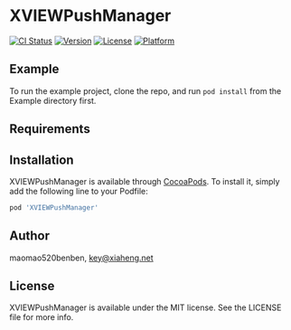 # XVIEWPushManager

[![CI Status](https://img.shields.io/travis/maomao520benben/XVIEWPushManager.svg?style=flat)](https://travis-ci.org/maomao520benben/XVIEWPushManager)
[![Version](https://img.shields.io/cocoapods/v/XVIEWPushManager.svg?style=flat)](https://cocoapods.org/pods/XVIEWPushManager)
[![License](https://img.shields.io/cocoapods/l/XVIEWPushManager.svg?style=flat)](https://cocoapods.org/pods/XVIEWPushManager)
[![Platform](https://img.shields.io/cocoapods/p/XVIEWPushManager.svg?style=flat)](https://cocoapods.org/pods/XVIEWPushManager)

## Example

To run the example project, clone the repo, and run `pod install` from the Example directory first.

## Requirements

## Installation

XVIEWPushManager is available through [CocoaPods](https://cocoapods.org). To install
it, simply add the following line to your Podfile:

```ruby
pod 'XVIEWPushManager'
```

## Author

maomao520benben, key@xiaheng.net

## License

XVIEWPushManager is available under the MIT license. See the LICENSE file for more info.
